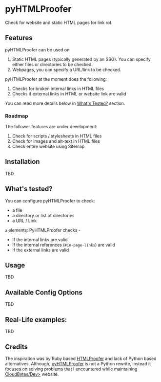 # pyHTMLProofer

Check for website and static HTML pages for link rot.


## Features

pyHTMLProofer can be used on
1. Static HTML pages (typically generated by an SSG). You can specify either files or directories to be checked.
2. Webpages, you can specify a URL/link to be checked.


pyHTMLProofer at the moment does the following:

1. Checks for broken internal links in HTML files
2. Checks if external links in HTML or website link are valid

You can read more details below in [What's Tested?](#whats-tested) section.

### Roadmap
The follower features are under development:
1. Check for scripts / stylesheets in HTML files
2. Check for images and alt-text in HTML files
3. Check entire website using Sitemap


## Installation
TBD


## What's tested?

You can configure pyHTMLProofer to check:

- a file
- a directory or list of directories
- a URL / Link


`a` elements: PyHTMLProofer checks - 

- If the internal links are valid
- If the internal references (`#in-page-links`) are valid
- If the external links are valid

## Usage
TBD

## Available Config Options
TBD


## Real-Life examples:
TBD



## Credits

The inspiration was by Ruby based [HTMLProofer](https://github.com/gjtorikian/html-proofer) and lack of Python based alternatives. Although, [pyHTMLProofer](https://github.com/rehanhaider/pyhtmlproofer) is not a Python rewrite, instead it focuses on solving problems that I encountered while maintaining [CloudBytes/Dev>](https://cloudbytes.dev) website.